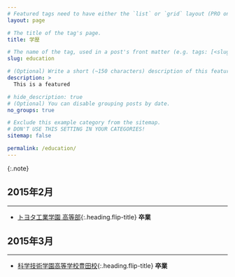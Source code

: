 ```yaml
---
# Featured tags need to have either the `list` or `grid` layout (PRO only).
layout: page

# The title of the tag's page.
title: 学歴

# The name of the tag, used in a post's front matter (e.g. tags: [<slug>]).
slug: education

# (Optional) Write a short (~150 characters) description of this featured tag.
description: >
  This is a featured 

# hide_description: true
# (Optional) You can disable grouping posts by date.
no_groups: true

# Exclude this example category from the sitemap.
# DON'T USE THIS SETTING IN YOUR CATEGORIES!
sitemap: false

permalink: /education/
---
```



{:.note}

## 2015年2月
----------------------------------------------------------------
* [トヨタ工業学園 高等部]{:.heading.flip-title} **卒業**

## 2015年3月
----------------------------------------------------------------
* [科学技術学園高等学校豊田校]{:.heading.flip-title} **卒業**




[トヨタ工業学園 高等部]: http://www.toyota.co.jp/company/gakuen/index-ja.html
[科学技術学園高等学校豊田校]: https://tsushin.kagiko.ed.jp/cooperation/district/

<!-- * [Install]{:.heading.flip-title} --- How to install and run Hydejack.
{:.related-posts.faded}

[install]: http://www.toyota.co.jp/company/gakuen/index.html -->
